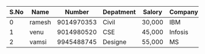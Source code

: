 <html>
<head>
<title>Table Form</title>
<!-- Latest compiled and minified CSS -->
<link rel="stylesheet" href="https://maxcdn.bootstrapcdn.com/bootstrap/3.3.2/css/bootstrap.min.css">

<!-- Optional theme -->
<link rel="stylesheet" href="https://maxcdn.bootstrapcdn.com/bootstrap/3.3.2/css/bootstrap-theme.min.css">

<!-- Latest compiled and minified JavaScript -->
<script src="https://maxcdn.bootstrapcdn.com/bootstrap/3.3.2/js/bootstrap.min.js"></script>
</head>
<body>
<div class="container">
<table class="table table-bordered table-condenced table:hover table-striped">
<thead><i>
<tr><th>S.No</th><th>Name</th><th>Number</th><th>Depatment</th><th>Salory</th><th>Company</th>
</thead></i>
<tbody>
<tr>
<td>0</td><td>ramesh</td><td>9014970353</td><td>Civil</td><td>30,000</td><td>IBM</td>
</tr>
<tr>
<td>1</td><td>venu</td><td>9014980520</td><td>CSE</td><td>45,000</td><td>Infosis</td>
</tr>
<tr>
<td>2</td><td>vamsi</td><td>9945488745</td><td>Designe</td><td>55,000</td><td>MS</td>
</tr>
</tbody>
</table>
</div>
</body>
</html>

